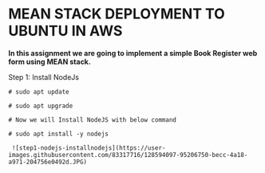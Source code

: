 # MEAN STACK DEPLOYMENT TO UBUNTU IN AWS
   **In this assignment we are going to implement a simple Book Register web form using MEAN stack.**
   
   Step 1: Install NodeJs
   
    # sudo apt update
     
    # sudo apt upgrade
     
    # Now we will Install NodeJS with below command
     
    # sudo apt install -y nodejs
     
     ![step1-nodejs-installnodejs](https://user-images.githubusercontent.com/83317716/128594097-95206750-becc-4a18-a971-204756e0492d.JPG)


     
